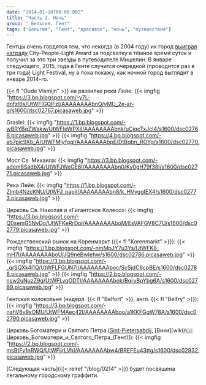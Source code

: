 ```yaml
---
date: "2014-01-18T00:00:00Z"
title: "Часть 2. Ночь"
group: " Бельгия. Гент"
tags: ["Бельгия", "Гент", "красивое", "ночь", "путешествия"]
---
```


Гентцы очень гордятся тем, что некогда (в 2004 году) их город [выиграл награду](http://www.visitgent.be/en/node/8326) City-People-Light Award за подсветку в тёмное время суток и получил за это три звезды в путеводителе Мишелин. В январе следующего, 2015, года в Генте случится очередной (проводится раз в три года) Light Festival, ну а пока покажу, как ночной город выглядит в январе 2014-го.

<!--more-->

{{< fl "Oude Vismijn" >}} на развилке реки Лейе:
{{< imgfig "https://3.bp.blogspot.com/-y7L-dnfzl6s/UtWFIGQlFzI/AAAAAAAAbnQ/vMU_2e-ar-g/s1600/dsc02767.picasaweb.jpg" >}}

Graslei:
{{< imgfig "https://1.bp.blogspot.com/-wBRYBqZWakw/UtWFIeWPXiI/AAAAAAAAbnk/uCjqcTxJcI4/s1600/dsc02768.picasaweb.jpg" >}}
{{< imgfig "https://4.bp.blogspot.com/-ab7pic9Xb_A/UtWFMlyfggI/AAAAAAAAbpE/DtBqbn_ROYg/s1600/dsc02770.picasaweb.jpg" >}}

Мост Св. Михаила:
{{< imgfig "https://3.bp.blogspot.com/-adem8SadbX4/UtWFJWeGE6I/AAAAAAAAbn0/Kv0gH79f38I/s1600/dsc02771.picasaweb.jpg" >}}

Река Лейе:
{{< imgfig "https://1.bp.blogspot.com/-Zlmb4NzcKNU/UtWFJ_papiI/AAAAAAAAbn8/k_HVvggIEX4/s1600/dsc02773.picasaweb.jpg" >}}

Церковь Св. Николая и «Гигантское Колесо»:
{{< imgfig "https://3.bp.blogspot.com/-Q0semG5NvDo/UtWFKeRrDpI/AAAAAAAAboM/EsVAFGV8C7U/s1600/dsc02779.picasaweb.jpg" >}}

Рождественский рынок на Коренмаркт ({{< fl "Korenmarkt" >}}):
{{< imgfig "https://1.bp.blogspot.com/-nmMpJY7u3Ys/UtWFK8-mH7I/AAAAAAAAboU/JQ9neBwIehw/s1600/dsc02786.picasaweb.jpg" >}}
{{< imgfig "https://3.bp.blogspot.com/-_qrSQXk4l1Q/UtWFLFGUN7I/AAAAAAAAboc/ScSjdC6cpBE/s1600/dsc02788.picasaweb.jpg" >}}
{{< imgfig "https://2.bp.blogspot.com/-nsw2uNuzZ9g/UtWFLvqODTI/AAAAAAAAbok/BqrvBpYbg6A/s1600/dsc02789.picasaweb.jpg" >}}

Гентская колокольня (нидерл. {{< fl "Belfort" >}}, англ. {{< fl "Belfry" >}}):
{{< imgfig "https://3.bp.blogspot.com/-nahV6v9sOMU/UtWFMAec42I/AAAAAAAAboo/a1KKFGgW78A/s1600/dsc02790.picasaweb.jpg" >}}

Церковь Богоматери и Святого Петра ([Sint-Pietersabdij](http://www.sintpietersabdijgent.be/), [Вики][wiki:ru:Церковь_Богоматери_и_Святого_Петра_(Гент)]):
{{< imgfig "https://2.bp.blogspot.com/-msBtFv1nRWQ/UtWFjjrLVhI/AAAAAAAAbw4/BREFEu43ttg/s1600/dsc02932.picasaweb.jpg" >}}

[Следующая часть]({{< relref "/blog/0214" >}}) будет посвящена легальному городскому граффити.

